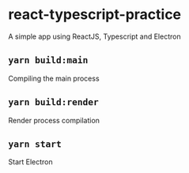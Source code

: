 # react-typescript-practice

A simple app using ReactJS, Typescript and Electron

## `yarn build:main`

Compiling the main process

## `yarn build:render`

Render process compilation

## `yarn start`

Start Electron
